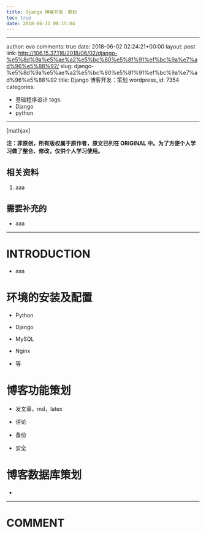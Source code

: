 ```yaml
---
title: Django 博客开发：策划
toc: true
date: 2018-06-11 08:15:04
---
```

---
author: evo
comments: true
date: 2018-06-02 02:24:21+00:00
layout: post
link: http://106.15.37.116/2018/06/02/django-%e5%8d%9a%e5%ae%a2%e5%bc%80%e5%8f%91%ef%bc%9a%e7%ad%96%e5%88%92/
slug: django-%e5%8d%9a%e5%ae%a2%e5%bc%80%e5%8f%91%ef%bc%9a%e7%ad%96%e5%88%92
title: Django 博客开发：策划
wordpress_id: 7354
categories:
- 基础程序设计
tags:
- Django
- python
---

<!-- more -->

[mathjax]

**注：非原创，所有版权属于原作者，原文已列在 ORIGINAL 中。为了方便个人学习做了整合、修改，仅供个人学习使用。**


## 相关资料





 	
  1. aaa




## 需要补充的





 	
  * aaa





* * *





# INTRODUCTION





 	
  * aaa





# 环境的安装及配置





 	
  * Python

 	
  * Django

 	
  * MySQL

 	
  * Nginx

 	
  * 等




# 博客功能策划





 	
  * 发文章，md，latex

 	
  * 评论

 	
  * 备份

 	
  * 安全




# 博客数据库策划





 	
  * 





















* * *





# COMMENT



